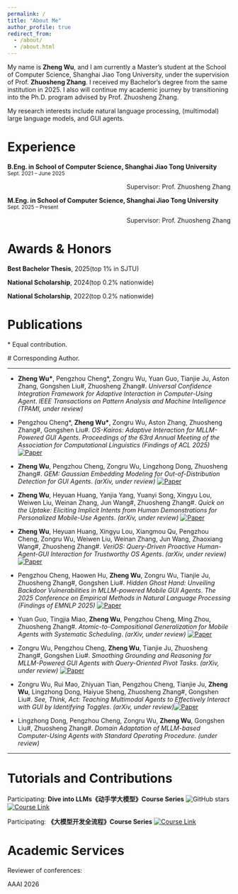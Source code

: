 ```yaml
---
permalink: /
title: "About Me"
author_profile: true
redirect_from: 
  - /about/
  - /about.html
---
```



My name is **Zheng Wu**, and I am currently a Master’s student at the School of Computer Science, Shanghai Jiao Tong University, under the supervision of Prof. **Zhuosheng Zhang**. I received my Bachelor’s degree from the same institution in 2025. I also will continue my academic journey by transitioning into the Ph.D. program advised by Prof. Zhuosheng Zhang.

My research interests include natural language processing, (multimodal) large language models, and GUI agents.

Experience
=====
**B.Eng. in School of Computer Science, Shanghai Jiao Tong University**  
<small>Sept. 2021 – June 2025</small>  
<div align="right">Supervisor: Prof. Zhuosheng Zhang</div>

**M.Eng. in School of Computer Science, Shanghai Jiao Tong University**  
<small>Sept. 2025 – Present</small>  
<div align="right">Supervisor: Prof. Zhuosheng Zhang</div>

Awards & Honors
======
**Best Bachelor Thesis**, 2025(top 1% in SJTU)

**National Scholarship**, 2024(top 0.2% nationwide)

**National Scholarship**, 2022(top 0.2% nationwide)

Publications
======
\* Equal contribution.

\# Corresponding Author.

---

* **Zheng Wu\***, Pengzhou Cheng\*, Zongru Wu, Yuan Guo, Tianjie Ju, Aston Zhang, Gongshen Liu\#, Zhuosheng Zhang\#.
  *Universal Confidence Integration Framework for Adaptive Interaction in Computer-Using Agent*.
  *IEEE Transactions on Pattern Analysis and Machine Intelligence (TPAMI, under review)*

* Pengzhou Cheng\*, **Zheng Wu\***, Zongru Wu, Aston Zhang, Zhuosheng Zhang\#, Gongshen Liu\#.
  *OS-Kairos: Adaptive Interaction for MLLM-Powered GUI Agents*.
  *Proceedings of the 63rd Annual Meeting of the Association for Computational Linguistics (Findings of ACL 2025)* [![Paper](https://img.shields.io/badge/PDF-2503.16465-red)](https://arxiv.org/pdf/2503.16465)

* **Zheng Wu**, Pengzhou Cheng, Zongru Wu, Lingzhong Dong, Zhuosheng Zhang\#.
  *GEM: Gaussian Embedding Modeling for Out-of-Distribution Detection for GUI Agents*.
  *(arXiv, under review)* [![Paper](https://img.shields.io/badge/PDF-2505.12842-red)](https://arxiv.org/pdf/2505.12842)

* **Zheng Wu**, Heyuan Huang, Yanjia Yang, Yuanyi Song, Xingyu Lou, Weiwen Liu, Weinan Zhang, Jun Wang\#, Zhuosheng Zhang\#.
  *Quick on the Uptake: Eliciting Implicit Intents from Human Demonstrations for Personalized Mobile-Use Agents*.
  *(arXiv, under review)* [![Paper](https://img.shields.io/badge/PDF-2508.08645-red)](https://arxiv.org/abs/2508.08645)

* **Zheng Wu**, Heyuan Huang, Xingyu Lou, Xiangmou Qu, Pengzhou Cheng, Zongru Wu, Weiwen Liu, Weinan Zhang, Jun Wang, Zhaoxiang Wang\#, Zhuosheng Zhang\#.
  *VeriOS: Query-Driven Proactive Human-Agent-GUI Interaction for Trustworthy OS Agents*.
  *(arXiv, under review)* [![Paper](https://img.shields.io/badge/PDF-2509.07553-red)](https://arxiv.org/abs/2509.07553)
  
* Pengzhou Cheng, Haowen Hu, **Zheng Wu**, Zongru Wu, Tianjie Ju, Zhuosheng Zhang\#, Gongshen Liu\#.
  *Hidden Ghost Hand: Unveiling Backdoor Vulnerabilities in MLLM-powered Mobile GUI Agents*.
  *The 2025 Conference on Empirical Methods in Natural Language Processing (Findings of EMNLP 2025)* [![Paper](https://img.shields.io/badge/PDF-2505.14418-red)](https://arxiv.org/pdf/2505.14418?)

* Yuan Guo, Tingjia Miao, **Zheng Wu**, Pengzhou Cheng, Ming Zhou, Zhuosheng Zhang\#.
  *Atomic-to-Compositional Generalization for Mobile Agents with Systematic Scheduling*.
  *(arXiv, under review)* [![Paper](https://img.shields.io/badge/PDF-2506.08972-red)](https://arxiv.org/pdf/2506.08972)

* Zongru Wu, Pengzhou Cheng, **Zheng Wu**, Tianjie Ju, Zhuosheng Zhang\#, Gongshen Liu\#.
  *Smoothing Grounding and Reasoning for MLLM-Powered GUI Agents with Query-Oriented Pivot Tasks*.
  *(arXiv, under review)* [![Paper](https://img.shields.io/badge/PDF-2503.00401-red)](https://arxiv.org/pdf/2503.00401)

* Zongru Wu, Rui Mao, Zhiyuan Tian, Pengzhou Cheng, Tianjie Ju, **Zheng Wu**, Lingzhong Dong, Haiyue Sheng, Zhuosheng Zhang\#, Gongshen Liu\#.
  *See, Think, Act: Teaching Multimodal Agents to Effectively Interact with GUI by Identifying Toggles*.
  *(arXiv, under review)*[![Paper](https://img.shields.io/badge/PDF-2509.13615-red)](https://arxiv.org/pdf/2509.13615)
  
* Lingzhong Dong, Pengzhou Cheng, Zongru Wu, **Zheng Wu**, Gongshen Liu\#, Zhuosheng Zhang\#.
  *Domain Adaptation of MLLM-based Computer-Using Agents with Standard Operating Procedure*.
  *(under review)*

---

Tutorials and Contributions
=====
Participating: **Dive into LLMs《动手学大模型》Course Series** ![GitHub stars](https://img.shields.io/github/stars/Lordog/dive-into-llms?style=social)[![Course Link](https://img.shields.io/badge/Course-Link-blue)](https://github.com/Lordog/dive-into-llms)


Participating: **《大模型开发全流程》Course Series** [![Course Link](https://img.shields.io/badge/Course-Link-blue)](https://www.hiascend.com/edu/growth/lm-development#classification-floor-1)


Academic Services
======
Reviewer of conferences:

AAAI 2026
